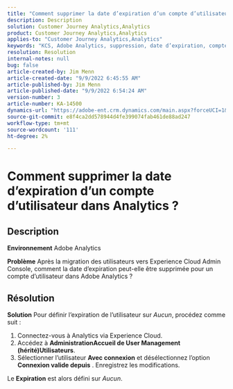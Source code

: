 ```yaml
---
title: "Comment supprimer la date d’expiration d’un compte d’utilisateur dans Analytics ?"
description: Description
solution: Customer Journey Analytics,Analytics
product: Customer Journey Analytics,Analytics
applies-to: "Customer Journey Analytics,Analytics"
keywords: "KCS, Adobe Analytics, suppression, date d’expiration, compte utilisateur, gestion des utilisateurs Analytics"
resolution: Resolution
internal-notes: null
bug: false
article-created-by: Jim Menn
article-created-date: "9/9/2022 6:45:55 AM"
article-published-by: Jim Menn
article-published-date: "9/9/2022 6:54:24 AM"
version-number: 3
article-number: KA-14500
dynamics-url: "https://adobe-ent.crm.dynamics.com/main.aspx?forceUCI=1&pagetype=entityrecord&etn=knowledgearticle&id=1876390b-0b30-ed11-9db1-0022480866ad"
source-git-commit: e8f4ca2dd578944d4fe399074fab461de88ad247
workflow-type: tm+mt
source-wordcount: '111'
ht-degree: 2%

---
```


# Comment supprimer la date d’expiration d’un compte d’utilisateur dans Analytics ?

## Description


<b>Environnement</b>
Adobe Analytics

<b>Problème</b>
Après la migration des utilisateurs vers Experience Cloud Admin Console, comment la date d’expiration peut-elle être supprimée pour un compte d’utilisateur dans Adobe Analytics ?


## Résolution


<b>Solution</b>
Pour définir l’expiration de l’utilisateur sur *Aucun*, procédez comme suit :

1. Connectez-vous à Analytics via Experience Cloud.
2. Accédez à <b>Administration</b><b>Accueil de User Management (hérité)</b><b>Utilisateurs</b>.
3. Sélectionner l’utilisateur  <b>Avec connexion</b> et désélectionnez l’option <b>Connexion valide depuis</b> . Enregistrez les modifications.


Le <b>Expiration</b> est alors défini sur *Aucun*.
